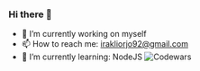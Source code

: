 ### Hi there 👋

- 🔭 I’m currently working on myself
- 📫 How to reach me: irakliorjo92@gmail.com
- 🌱 I’m currently learning: NodeJS
![Codewars](https://github.r2v.ch/codewars?user=Ikaorjo)
<!--
**IrakliOrjo/IrakliOrjo** is a ✨ _special_ ✨ repository because its `README.md` (this file) appears on your GitHub profile.


Here are some ideas to get you started:

- 👯 I’m looking to collaborate on ...
- 🤔 I’m looking for help with ...
- 💬 Ask me about ...
- 😄 Pronouns: ...
- ⚡ Fun fact: ...
-->

